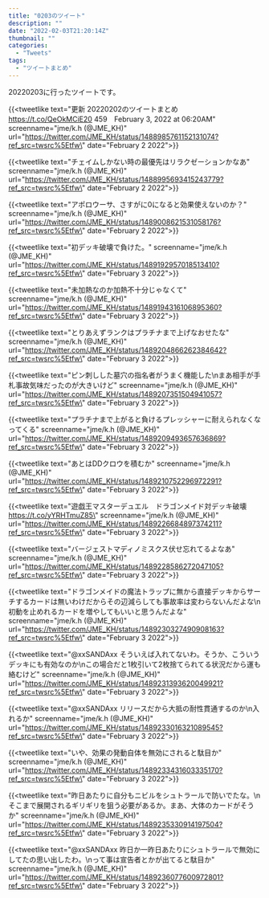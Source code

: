 ```yaml
---
title: "0203のツイート"
description: ""
date: "2022-02-03T21:20:14Z"
thumbnail: ""
categories:
  - "Tweets"
tags:
  - "ツイートまとめ"
---
```

20220203に行ったツイートです。
<!--more-->
{{<tweetlike text=\"更新 20220202のツイートまとめ https://t.co/QeOkMCiE20 459　February 3, 2022 at 06:20AM\" screenname=\"jme/k.h (@JME_KH)\" url=\"https://twitter.com/JME_KH/status/1488985761152131074?ref_src=twsrc%5Etfw\" date=\"February 2 2022\">}}

{{<tweetlike text=\"チェイムしかない時の最優先はリラクゼーションかなあ\" screenname=\"jme/k.h (@JME_KH)\" url=\"https://twitter.com/JME_KH/status/1488995693415243779?ref_src=twsrc%5Etfw\" date=\"February 2 2022\">}}

{{<tweetlike text=\"アポロウーサ、さすがに0になると効果使えないのか？\" screenname=\"jme/k.h (@JME_KH)\" url=\"https://twitter.com/JME_KH/status/1489008621531058176?ref_src=twsrc%5Etfw\" date=\"February 2 2022\">}}

{{<tweetlike text=\"初デッキ破壊で負けた。\" screenname=\"jme/k.h (@JME_KH)\" url=\"https://twitter.com/JME_KH/status/1489192957018513410?ref_src=twsrc%5Etfw\" date=\"February 3 2022\">}}

{{<tweetlike text=\"未加熱なのか加熱不十分じゃなくて\" screenname=\"jme/k.h (@JME_KH)\" url=\"https://twitter.com/JME_KH/status/1489194316106895360?ref_src=twsrc%5Etfw\" date=\"February 3 2022\">}}

{{<tweetlike text=\"とりあえずランクはプラチナまで上げなおせたな\" screenname=\"jme/k.h (@JME_KH)\" url=\"https://twitter.com/JME_KH/status/1489204866262384642?ref_src=twsrc%5Etfw\" date=\"February 3 2022\">}}

{{<tweetlike text=\"ピン刺しした墓穴の指名者がうまく機能した\nまあ相手が手札事故気味だったのが大きいけど\" screenname=\"jme/k.h (@JME_KH)\" url=\"https://twitter.com/JME_KH/status/1489207351504941057?ref_src=twsrc%5Etfw\" date=\"February 3 2022\">}}

{{<tweetlike text=\"プラチナまで上がると負けるプレッシャーに耐えられなくなってくる\" screenname=\"jme/k.h (@JME_KH)\" url=\"https://twitter.com/JME_KH/status/1489209493657636869?ref_src=twsrc%5Etfw\" date=\"February 3 2022\">}}

{{<tweetlike text=\"あとはDDクロウを積むか\" screenname=\"jme/k.h (@JME_KH)\" url=\"https://twitter.com/JME_KH/status/1489210752296972291?ref_src=twsrc%5Etfw\" date=\"February 3 2022\">}}

{{<tweetlike text=\"遊戯王マスターデュエル　ドラゴンメイド対デッキ破壊 https://t.co/yYRHTmuZ85\" screenname=\"jme/k.h (@JME_KH)\" url=\"https://twitter.com/JME_KH/status/1489226684897374211?ref_src=twsrc%5Etfw\" date=\"February 3 2022\">}}

{{<tweetlike text=\"バージェストマディノミスクス伏せ忘れてるよなあ\" screenname=\"jme/k.h (@JME_KH)\" url=\"https://twitter.com/JME_KH/status/1489228586272047105?ref_src=twsrc%5Etfw\" date=\"February 3 2022\">}}

{{<tweetlike text=\"ドラゴンメイドの魔法トラップに無から直接デッキからサーチするカードは無いわけだからその辺減らしても事故率は変わらないんだよな\n初動を止めれるカードを増やしてもいいと思うんだよな\" screenname=\"jme/k.h (@JME_KH)\" url=\"https://twitter.com/JME_KH/status/1489230327490908163?ref_src=twsrc%5Etfw\" date=\"February 3 2022\">}}

{{<tweetlike text=\"@xxSANDAxx そういえば入れてないわ。そうか、こういうデッキにも有効なのか\nこの場合だと1枚引いて2枚捨てられてる状況だから運も絡むけど\" screenname=\"jme/k.h (@JME_KH)\" url=\"https://twitter.com/JME_KH/status/1489231393620049921?ref_src=twsrc%5Etfw\" date=\"February 3 2022\">}}

{{<tweetlike text=\"@xxSANDAxx リリースだから大抵の耐性貫通するのか\n入れるか\" screenname=\"jme/k.h (@JME_KH)\" url=\"https://twitter.com/JME_KH/status/1489233016321089545?ref_src=twsrc%5Etfw\" date=\"February 3 2022\">}}

{{<tweetlike text=\"いや、効果の発動自体を無効にされると駄目か\" screenname=\"jme/k.h (@JME_KH)\" url=\"https://twitter.com/JME_KH/status/1489233431603335170?ref_src=twsrc%5Etfw\" date=\"February 3 2022\">}}

{{<tweetlike text=\"昨日あたりに自分もニビルをシュトラールで防いでたな。\nそこまで展開されるギリギリを狙う必要があるか。まあ、大体のカードがそうか\" screenname=\"jme/k.h (@JME_KH)\" url=\"https://twitter.com/JME_KH/status/1489235330914197504?ref_src=twsrc%5Etfw\" date=\"February 3 2022\">}}

{{<tweetlike text=\"@xxSANDAxx 昨日か一昨日あたりにシュトラールで無効にしてたの思い出したわ。\nって事は宣告者とかが出てると駄目か\" screenname=\"jme/k.h (@JME_KH)\" url=\"https://twitter.com/JME_KH/status/1489236077600972801?ref_src=twsrc%5Etfw\" date=\"February 3 2022\">}}

